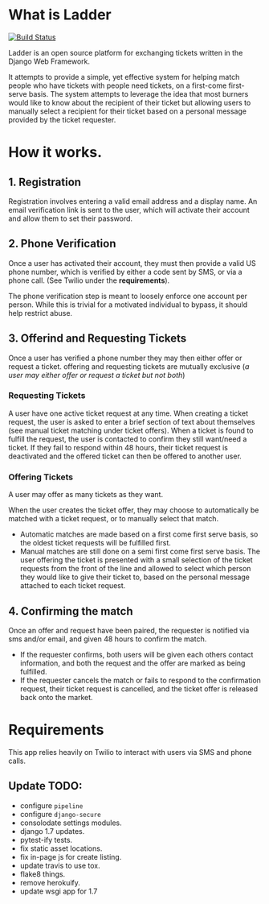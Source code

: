 # What is Ladder

[![Build Status](https://travis-ci.org/Apogaea/ladder.png)](https://travis-ci.org/Apogaea/ladder)

Ladder is an open source platform for exchanging tickets written in the Django
Web Framework.

It attempts to provide a simple, yet effective system for helping match people
who have tickets with people need tickets, on a first-come first-serve
basis.  The system attempts to leverage the idea that most burners would like
to know about the recipient of their ticket but allowing users to manually
select a recipient for their ticket based on a personal message provided by the
ticket requester.

# How it works.

## 1. Registration

Registration involves entering a valid email address and a display name.  An
email verification link is sent to the user, which will activate their account
and allow them to set their password.

## 2. Phone Verification

Once a user has activated their account, they must then provide a valid US
phone number, which is verified by either a code sent by SMS, or via a phone
call.  (See Twilio under the **requirements**).

The phone verification step is meant to loosely enforce one account per person.
While this is trivial for a motivated individual to bypass, it should help
restrict abuse.

## 3. Offerind and Requesting Tickets

Once a user has verified a phone number they may then either offer or request a
ticket.  offering and requesting tickets are mutually exclusive (*a user may
either offer or request a ticket but not both*)

### Requesting Tickets

A user have one active ticket request at any time.  When creating a ticket
request, the user is asked to enter a brief section of text about themselves
(see manual ticket matching under ticket offers). When a ticket is found to
fulfill the request, the user is contacted to confirm they still want/need a
ticket.  If they fail to respond within 48 hours, their ticket request is
deactivated and the offered ticket can then be offered to another user.

### Offering Tickets

A user may offer as many tickets as they want.

When the user creates the ticket offer, they may choose to automatically be
matched with a ticket request, or to manually select that match.

- Automatic matches are made based on a first come first serve basis, so the
  oldest ticket requests will be fulfilled first.
- Manual matches are still done on a semi first come first serve basis.  The
  user offering the ticket is presented with a small selection of the ticket
  requests from the front of the line and allowed to select which person they
  would like to give their ticket to, based on the personal message attached to
  each ticket request.

## 4. Confirming the match

Once an offer and request have been paired, the requester is notified via sms
and/or email, and given 48 hours to confirm the match.

- If the requester confirms, both users will be given each others contact
  information, and both the request and the offer are marked as being
  fulfilled.
- If the requester cancels the match or fails to respond to the confirmation
  request, their ticket request is cancelled, and the ticket offer is released
  back onto the market.

# Requirements

This app relies heavily on Twilio to interact with users via SMS and phone
calls.


## Update TODO:

- configure `pipeline`
- configure `django-secure`
- consolodate settings modules.
- django 1.7 updates.
- pytest-ify tests.
- fix static asset locations.
- fix in-page js for create listing.
- update travis to use tox.
- flake8 things.
- remove herokuify.
- update wsgi app for 1.7
